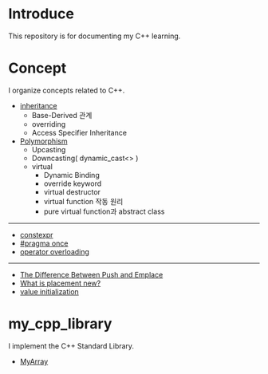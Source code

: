 # Introduce
This repository is for documenting my C++ learning.   

# Concept
I organize concepts related to C++.   

- [inheritance](Concept/Inheritance.md)
  - Base-Derived 관계
  - overriding
  - Access Specifier Inheritance
- [Polymorphism](Concept/Polymorphism.md)
  - Upcasting
  - Downcasting( dynamic_cast<> )
  - virtual
    - Dynamic Binding
    - override keyword
    - virtual destructor
    - virtual function 작동 원리
    - pure virtual function과 abstract class
---
- [constexpr](Concept/Constexpr.md)
- [#pragma once](Concept/PragmaOnce.md)
- [operator overloading](Concept/OperatorOverloading.md)
---
- [The Difference Between Push and Emplace](Concept/PushAndEmplace.md)
- [What is placement new?](Concept/PlacementNew.md)
- [value initialization](Concept/ValueInitialization.md)


# my_cpp_library
I implement the C++ Standard Library.   

- [MyArray](my_cpp_library/MyArray.md)